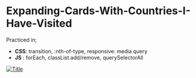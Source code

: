 # Expanding-Cards-With-Countries-I-Have-Visited
Practiced in;
   *  __CSS__: transition, :nth-of-type, responsive: media query
   *  __JS__ : forEach, classList.add/remove, querySelectorAll

[![Title](https://media.giphy.com/media/MJPoZsUcGwoFuqQpab/giphy.gif)](https://media.giphy.com/media/MJPoZsUcGwoFuqQpab/giphy.gif)
